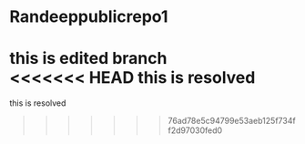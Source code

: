 # Randeeppublicrepo1<br>
this is edited branch<br>
<<<<<<< HEAD
this is resolved
=======
this is resolved
>>>>>>> 76ad78e5c94799e53aeb125f734ff2d97030fed0
